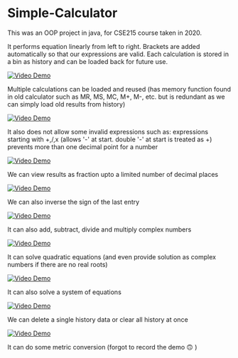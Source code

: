 # Simple-Calculator
This was an OOP project in java, for CSE215 course taken in 2020.

It performs equation linearly from left to right.
Brackets are added automatically so that our expressions are valid.
Each calculation is stored in a bin as history and can be loaded back for future use.

[![Video Demo](http://img.youtube.com/vi/Gx-qJbisY_U/0.jpg)](http://www.youtube.com/watch?v=Gx-qJbisY_U)


Multiple calculations can be loaded and reused 
(has memory function found in old calculator such as MR, MS, MC, M+, M-, etc. but is redundant as we can simply load old results from history)

[![Video Demo](http://img.youtube.com/vi/xvfq9D3KltQ/0.jpg)](http://www.youtube.com/watch?v=xvfq9D3KltQ)


It also does not allow some invalid expressions such as:
expressions starting with +,/,x (allows '-' at start. double '-' at start is treated as +)
prevents more than one decimal point for a number

[![Video Demo](http://img.youtube.com/vi/uDLaRCn6B4I/0.jpg)](http://www.youtube.com/watch?v=uDLaRCn6B4I)


We can view results as fraction upto a limited number of decimal places

[![Video Demo](http://img.youtube.com/vi/FHVtatDG_ME/0.jpg)](http://www.youtube.com/watch?v=FHVtatDG_ME)


We can also inverse the sign of the last entry

[![Video Demo](http://img.youtube.com/vi/VWn_2DGSzVY/0.jpg)](http://www.youtube.com/watch?v=VWn_2DGSzVY)


It can also add, subtract, divide and multiply complex numbers

[![Video Demo](http://img.youtube.com/vi/dhsTeRe4QjQ/0.jpg)](http://www.youtube.com/watch?v=dhsTeRe4QjQ)


It can solve quadratic equations (and even provide solution as complex numbers if there are no real roots)

[![Video Demo](http://img.youtube.com/vi/b0JvYPcIoAs/0.jpg)](http://www.youtube.com/watch?v=b0JvYPcIoAs)


It can also solve a system of equations

[![Video Demo](http://img.youtube.com/vi/rus-JsO8Tzg/0.jpg)](http://www.youtube.com/watch?v=rus-JsO8Tzg)


We can delete a single history data or clear all history at once

[![Video Demo](http://img.youtube.com/vi/vZ2Kepe_lIA/0.jpg)](http://www.youtube.com/watch?v=vZ2Kepe_lIA)


It can do some metric conversion
(forgot to record the demo 🙃 )


